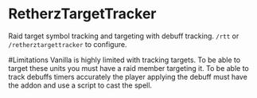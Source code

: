# RetherzTargetTracker
Raid target symbol tracking and targeting with debuff tracking.
```/rtt``` or ```/retherztargettracker``` to configure.

#Limitations
Vanilla is highly limited with tracking targets. To be able to target these units you must have a raid member targeting it. 
To be able to track debuffs timers accurately the player applying the debuff must have the addon and use a script to cast the spell.

